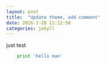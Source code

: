 ```yaml
---  
layout: post 
title:  "Update theme, add comment"  
date: 2016-1-28 12:12:50
categories: jekyll
---  
```


just test
```python
    print 'hello man'
```
